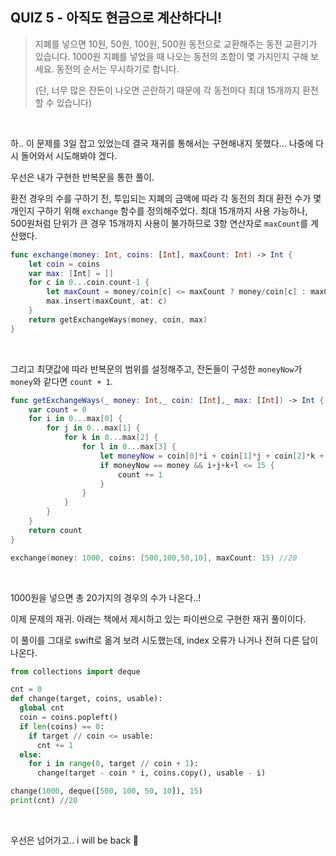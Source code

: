  ## QUIZ 5 - 아직도 현금으로 계산하다니!

>    지폐를 넣으면 10원, 50원, 100원, 500원 동전으로 교환해주는 동전 교환기가 있습니다. 1000원 지폐를 넣었을 때 나오는 동전의 조합이 몇 가지인지 구해 보세요. 동전의 순서는 무시하기로 합니다.
>
>    (단, 너무 많은 잔돈이 나오면 곤란하기 때문에 각 동전마다 최대 15개까지 환전할 수 있습니다)

<br>

하.. 이 문제를 3일 잡고 있었는데 결국 재귀를 통해서는 구현해내지 못했다... 나중에 다시 돌어와서 시도해봐야 겠다.<br>

우선은 내가 구현한 반복문을 통한 풀이. <br>

환전 경우의 수를 구하기 전, 투입되는 지폐의 금액에 따라 각 동전의 최대 환전 수가 몇개인지 구하기 위해 `exchange` 함수를 정의해주었다. 최대 15개까지 사용 가능하나, 500원처럼 단위가 큰 경우 15개까지 사용이 불가하므로 3항 연산자로 `maxCount`를 계산했다.

```swift
func exchange(money: Int, coins: [Int], maxCount: Int) -> Int {
    let coin = coins
    var max: [Int] = []
    for c in 0...coin.count-1 {
        let maxCount = money/coin[c] <= maxCount ? money/coin[c] : maxCount
        max.insert(maxCount, at: c)
    }
    return getExchangeWays(money, coin, max)
}
```

<br>

그리고 최댓값에 따라 반복문의 범위를 설정해주고, 잔돈들이 구성한 `moneyNow`가 `money`와 같다면 `count + 1`.

```swift
func getExchangeWays(_ money: Int,_ coin: [Int],_ max: [Int]) -> Int {
    var count = 0
    for i in 0...max[0] {
        for j in 0...max[1] {
            for k in 0...max[2] {
                for l in 0...max[3] {
                    let moneyNow = coin[0]*i + coin[1]*j + coin[2]*k + coin[3]*l
                    if moneyNow == money && i+j+k+l <= 15 {
                        count += 1
                    }
                }
            }
        }
    }
    return count
}

exchange(money: 1000, coins: [500,100,50,10], maxCount: 15) //20
```

<br>

1000원을 넣으면 총 20가지의 경우의 수가 나온다..! <br>

이제 문제의 재귀. 아래는 책에서 제시하고 있는 파이썬으로 구현한 재귀 풀이이다. <br>

이 풀이를 그대로 swift로 옮겨 보려 시도했는데, index 오류가 나거나 전혀 다른 답이 나온다.

```python
from collections import deque

cnt = 0
def change(target, coins, usable):
  global cnt
  coin = coins.popleft()
  if len(coins) == 0:
    if target // coin <= usable:
      cnt += 1
  else:
    for i in range(0, target // coin + 1):
      change(target - coin * i, coins.copy(), usable - i)

change(1000, deque([500, 100, 50, 10]), 15)
print(cnt) //20
```

<br>

우선은 넘어가고.. i will be back 😬

